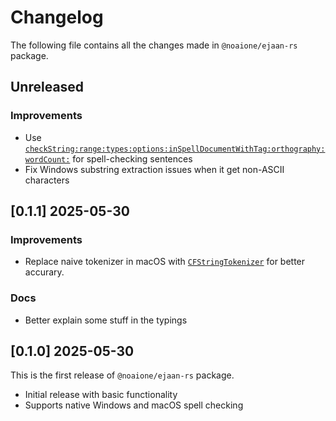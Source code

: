 # Changelog

The following file contains all the changes made in `@noaione/ejaan-rs` package.

## Unreleased
### Improvements
- Use [`checkString:range:types:options:inSpellDocumentWithTag:orthography:wordCount:`](https://developer.apple.com/documentation/appkit/nsspellchecker/check(_:range:types:options:inspelldocumentwithtag:orthography:wordcount:)?language=objc) for spell-checking sentences
- Fix Windows substring extraction issues when it get non-ASCII characters

## [0.1.1] 2025-05-30
### Improvements
- Replace naive tokenizer in macOS with [`CFStringTokenizer`](https://developer.apple.com/documentation/corefoundation/cfstringtokenizercreate(_:_:_:_:_:)?language=objc) for better accurary.

### Docs
- Better explain some stuff in the typings

## [0.1.0] 2025-05-30
This is the first release of `@noaione/ejaan-rs` package.
- Initial release with basic functionality
- Supports native Windows and macOS spell checking
